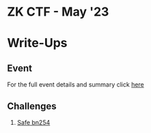 # ZK CTF - May '23 
# Write-Ups

## Event 
For the full event details and summary click [here](https://medium.com/@ingonyama/recap-zk-capture-the-flag-cdf3ffef8186) 

## Challenges

 1. [Safe bn254](safe_bn254.md)
